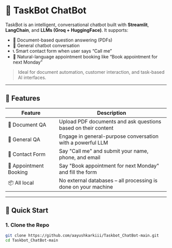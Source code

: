 # 🤖 TaskBot ChatBot

TaskBot is an intelligent, conversational chatbot built with **Streamlit**, **LangChain**, and **LLMs (Groq + HuggingFace)**. It supports:

- 📄 Document-based question answering (PDFs)
- 💬 General chatbot conversation
- 📞 Smart contact form when user says “Call me”
- 📅 Natural-language appointment booking like “Book appointment for next Monday”

> Ideal for document automation, customer interaction, and task-based AI interfaces.

---

## 🧠 Features

| Feature | Description |
|--------|-------------|
| 🧾 Document QA | Upload PDF documents and ask questions based on their content |
| 🤖 General QA | Engage in general-purpose conversation with a powerful LLM |
| 📇 Contact Form | Say "Call me" and submit your name, phone, and email |
| 📆 Appointment Booking | Say "Book appointment for next Monday" and fill the form |
| 📦 All local | No external databases – all processing is done on your machine |

---

## 🚀 Quick Start

### 1. Clone the Repo

```bash
git clone https://github.com/aayushkarkiii/Taskbot_ChatBot-main.git
cd Taskbot_ChatBot-main
